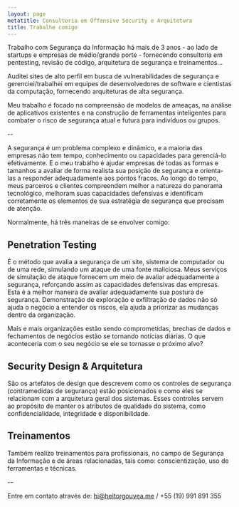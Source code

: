 ```yaml
---
layout: page
metatitle: Consultoria em Offensive Security e Arquitetura
title: Trabalhe comigo
---
```


Trabalho com Segurança da Informação há mais de 3 anos - ao lado de startups e empresas de médio/grande porte - fornecendo consultoria em pentesting, revisão de código, arquitetura de segurança e treinamentos...

Auditei sites de alto perfil em busca de vulnerabilidades de segurança e gerenciei/trabalhei em equipes de desenvolvedores de software e cientistas da computação, fornecendo arquiteturas de alta segurança.

Meu trabalho é focado na compreensão de modelos de ameaças, na análise de aplicativos existentes e na construção de ferramentas inteligentes para combater o risco de segurança atual e futura para indivíduos ou grupos.

--

A segurança é um problema complexo e dinâmico, e a maioria das empresas não tem tempo, conhecimento ou capacidades para gerenciá-lo efetivamente. E o meu trabalho é ajudar empresas de todas as formas e tamanhos a avaliar de forma realista sua posição de segurança e orienta-las a responder adequadamente aos pontos fracos. Ao longo do tempo, meus parceiros e clientes compreendem melhor a natureza do panorama tecnológico, melhoram suas capacidades defensivas e identificam corretamente os elementos de sua estratégia de segurança que precisam de atenção.

Normalmente, há três maneiras de se envolver comigo:

## Penetration Testing

É o método que avalia a segurança de um site, sistema de computador ou de uma rede, simulando um ataque de uma fonte maliciosa. Meus serviços de simulação de ataque fornecem um meio de avaliar adequadamente a segurança, reforçando assim as capacidades defensivas das empresas. Esta é a melhor maneira de avaliar adequadamente sua postura de segurança. Demonstração de exploração e exfiltração de dados não só ajuda o negócio a entender os riscos, ela ajuda a priorizar as mudanças dentro da organização.

Mais e mais organizações estão sendo comprometidas, brechas de dados e fechamentos de negócios estão se tornando notícias diárias. O que aconteceria com o seu negócio se ele se tornasse o próximo alvo?

## Security Design & Arquitetura

São os artefatos de design que descrevem como os controles de segurança (contramedidas de segurança) estão posicionados e como eles se relacionam com a arquitetura geral dos sistemas. Esses controles servem ao propósito de manter os atributos de qualidade do sistema, como confidencialidade, integridade e disponibilidade.

## Treinamentos

Também realizo treinamentos para profissionais, no campo de Segurança da Informação e de áreas relacionadas, tais como: conscientização, uso de ferramentas e técnicas.

--

Entre em contato através de: <hi@heitorgouvea.me> / +55 (19) 991 891 355

